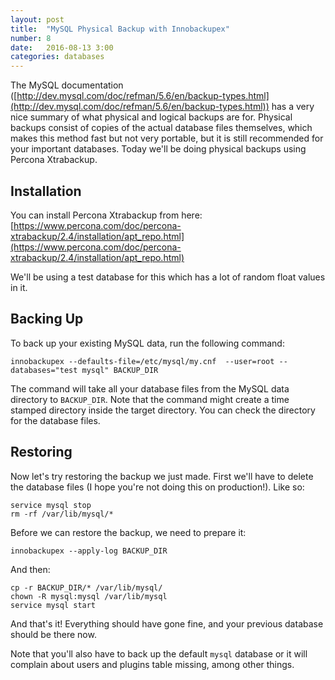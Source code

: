 ```yaml
---
layout: post
title:  "MySQL Physical Backup with Innobackupex"
number: 8
date:   2016-08-13 3:00
categories: databases
---
```

The MySQL documentation ([http://dev.mysql.com/doc/refman/5.6/en/backup-types.html](http://dev.mysql.com/doc/refman/5.6/en/backup-types.html)) has a very nice summary of what physical and logical backups are for. Physical backups consist of copies of the actual database files themselves, which makes this method fast but not very portable, but it is still recommended for your important databases. Today we'll be doing physical backups using Percona Xtrabackup.

## Installation
You can install Percona Xtrabackup from here:
<br>
[https://www.percona.com/doc/percona-xtrabackup/2.4/installation/apt_repo.html](https://www.percona.com/doc/percona-xtrabackup/2.4/installation/apt_repo.html)

We'll be using a test database for this which has a lot of random float values in it.

## Backing Up
To back up your existing MySQL data, run the following command:

`innobackupex --defaults-file=/etc/mysql/my.cnf  --user=root --databases="test mysql" BACKUP_DIR`

The command will take all your database files from the MySQL data directory to `BACKUP_DIR`. Note that the command might create a time stamped directory inside the target directory. You can check the directory for the database files.

## Restoring
Now let's try restoring the backup we just made. First we'll have to delete the database files (I hope you're not doing this on production!). Like so:

```
service mysql stop
rm -rf /var/lib/mysql/*
```

Before we can restore the backup, we need to prepare it:

`innobackupex --apply-log BACKUP_DIR`

And then:

```
cp -r BACKUP_DIR/* /var/lib/mysql/
chown -R mysql:mysql /var/lib/mysql
service mysql start
```

And that's it! Everything should have gone fine, and your previous database should be there now.

Note that you'll also have to back up the default `mysql` database or it will complain about users and plugins table missing, among other things.